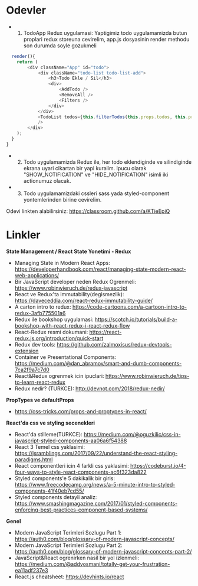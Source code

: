 Odevler
=======

* 1. TodoApp Redux uygulamasi: Yaptigimiz todo uygulamamizda butun proplari redux storeuna cevirelim, app.js dosyasinin render methodu son durumda soyle gozukmeli

```js
  render(){
    return (
        <div className="App" id="todo">
            <div className="todo-list todo-list-add">
                <h3>Todo Ekle / Sil</h3>
                <div>
                    <AddTodo />
                    <RemoveAll />
                    <Filters />
                </div>
            </div>
            <TodoList todos={this.filterTodos(this.props.todos, this.props.activeFilter)}
            />
        </div>
    );
  }
}
```

* 2. Todo uygulamamizda Redux ile, her todo eklendiginde ve silindiginde ekrana uyari cikartan bir yapi kuralim. Ipucu olarak "SHOW_NOTIFICATION" ve "HIDE_NOTIFICATION" isimli iki actionumuz olacak.

* 3. Todo uygulamamizdaki cssleri sass yada styled-component yontemlerinden birine cevirelim.

Odevi linkten alabilirsiniz: https://classroom.github.com/a/KTieEpiQ




Linkler
=======

**State Management / React State Yonetimi - Redux**

* Managing State in Modern React Apps: https://developerhandbook.com/react/managing-state-modern-react-web-applications/
* Bir JavaScript developer neden Redux Ogrenmeli: https://www.robinwieruch.de/redux-javascript
* React ve Redux'ta immutability(degismezlik): https://daveceddia.com/react-redux-immutability-guide/
* A carton intro to redux: https://code-cartoons.com/a-cartoon-intro-to-redux-3afb775501a6
* Redux ile bookshop uygulamasi: https://scotch.io/tutorials/build-a-bookshop-with-react-redux-i-react-redux-flow
* React-Redux resmi dokumani: https://react-redux.js.org/introduction/quick-start
* Redux dev tools: https://github.com/zalmoxisus/redux-devtools-extension
* Container ve Presentational Components: https://medium.com/@dan_abramov/smart-and-dumb-components-7ca2f9a7c7d0
* React&Redux ogrenmek icin ipuclari: https://www.robinwieruch.de/tips-to-learn-react-redux
* Redux nedir? (TURKCE): http://devnot.com/2018/redux-nedir/

**PropTypes ve defaultProps**

* https://css-tricks.com/props-and-proptypes-in-react/

**React'da css ve styling secenekleri**
* React'da stilleme(TURKCE): https://medium.com/@oguzkilic/css-in-javascript-styled-components-aa06a6f54388
* React 3 Temel css yaklasimi: https://jsramblings.com/2017/09/22/understand-the-react-styling-paradigms.html
* React componentleri icin 4 farkli css yaklasimi: https://codeburst.io/4-four-ways-to-style-react-components-ac6f323da822
* Styled components'e 5 dakikalik bir giris: https://www.freecodecamp.org/news/a-5-minute-intro-to-styled-components-41f40eb7cd55/
* Styled components detayli analiz: https://www.smashingmagazine.com/2017/01/styled-components-enforcing-best-practices-component-based-systems/

**Genel**
* Modern JavaScript Terimleri Sozlugu Part 1: https://auth0.com/blog/glossary-of-modern-javascript-concepts/
* Modern JavaScript Terimleri Sozlugu Part 2: https://auth0.com/blog/glossary-of-modern-javascript-concepts-part-2/
* JavaScript&React ogrenirken nasil bir yol izlenmeli: https://medium.com/@addyosmani/totally-get-your-frustration-ea11adf237e3
* React.js cheatsheet: https://devhints.io/react
